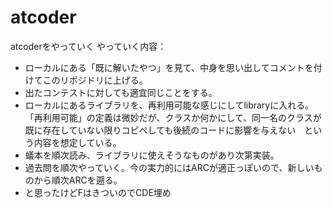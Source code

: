 # atcoder
atcoderをやっていく
やっていく内容：
* ローカルにある「既に解いたやつ」を見て、中身を思い出してコメントを付けてこのリポジドリに上げる。
* 出たコンテストに対しても適宜同じことをする。
* ローカルにあるライブラリを、再利用可能な感じにしてlibraryに入れる。「再利用可能」の定義は微妙だが、クラスか何かにして、同一名のクラスが既に存在していない限りコピペしても後続のコードに影響を与えない　という内容を想定している。
* 蟻本を順次読み、ライブラリに使えそうなものがあり次第実装。
* 過去問を順次やっていく。今の実力的にはARCが適正っぽいので、新しいものから順次ARCを遡る。
* と思ったけどFはきついのでCDE埋め
